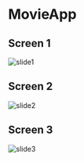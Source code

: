 # MovieApp

## Screen 1
![slide1](https://user-images.githubusercontent.com/59722470/80853429-d1f36500-8c6b-11ea-91ec-b111c17ec46c.PNG)

## Screen 2
![slide2](https://user-images.githubusercontent.com/59722470/80853453-05ce8a80-8c6c-11ea-8786-10287d5b37e5.PNG)

## Screen 3
![slide3](https://user-images.githubusercontent.com/59722470/80853454-09621180-8c6c-11ea-95b0-2b4395e51887.PNG)

